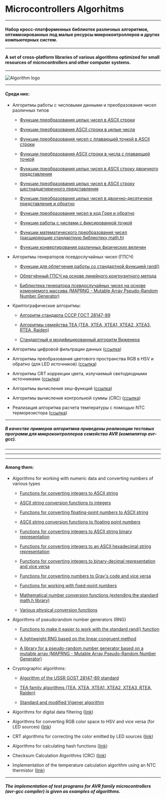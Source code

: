 


# Microcontrollers Algorhitms
___

#### Набор кросс-платформенных библиотек различных алгоритмов, оптимизированных под малые ресурсы микроконтроллеров и других компьютерных систем.

___

#### A set of cross-platform libraries of various algorithms optimized for small resources of microcontrollers and other computer systems.

___

<img src="/resources/lib_logo.png" alt="Algorithm logo"/>

___

#### Среди них:

- Алгоритмы работы с числовыми данными и преобразования чисел различных типов

   - [Функции преобразования целых чисел в ASCII строки](https://github.com/dippinest/MCU-Algorithms/tree/main/Libraries/Data%20Conversion/itoa)

   - [Функции преобразования ASCII строки в целые числа](https://github.com/dippinest/MCU-Algorithms/tree/main/Libraries/Data%20Conversion/atoi)

   - [Функции преобразования чисел с плавающей точкой в ASCII строки](https://github.com/dippinest/MCU-Algorithms/tree/main/Libraries/Data%20Conversion/ftoa)

   - [Функции преобразования ASCII строки в числа с плавающей точкой](https://github.com/dippinest/MCU-Algorithms/tree/main/Libraries/Data%20Conversion/atof)

   - [Функции преобразования целых чисел в ASCII строку двоичного представления](https://github.com/dippinest/MCU-Algorithms/tree/main/Libraries/Data%20Conversion/itobina)

   - [Функции преобразования целых чисел в ASCII строку шестнадцетиричного представления](https://github.com/dippinest/MCU-Algorithms/tree/main/Libraries/Data%20Conversion/itohexa)

   - [Функции преобразования целых чисел в двоично-десятичное представление и обратно](https://github.com/dippinest/MCU-Algorithms/tree/main/Libraries/Data%20Conversion/bcd)

   - [Функции преобразования чисел в код Грея и обратно](https://github.com/dippinest/MCU-Algorithms/tree/main/Libraries/Data%20Conversion/grayscode)

   - [Функции работы с числами с фиксированной точкой](https://github.com/dippinest/MCU-Algorithms/tree/main/Libraries/Data%20Conversion/fixpoint)

   - [Функции математического преобразования чисел (расширяющие стандартную библиотеку math.h)](https://github.com/dippinest/MCU-Algorithms/tree/main/Libraries/Data%20Conversion/mathx)

   - [Функции конвертирования различных физических величин](https://github.com/dippinest/MCU-Algorithms/tree/main/Libraries/Data%20Conversion/valconvert)


- Алгоритмы генераторов псевдослучайных чисел (ГПСЧ)

   - [Функции для облегчения работы со стандартной функцией rand()](https://github.com/dippinest/MCU-Algorithms/tree/main/Libraries/PRNG%20Algorithms/random)

   - [Облегчённый ГПСЧ на основе линейного конгруэнтного метода](https://github.com/dippinest/MCU-Algorithms/tree/main/Libraries/PRNG%20Algorithms/fast%20random)

   - [Библиотека генератора псевдослучайных чисел на основе изменяемого массива (MAPRNG - Mutable Array Pseudo-Random Number Generator)](https://github.com/dippinest/MCU-Algorithms/tree/main/Libraries/PRNG%20Algorithms/MAPRNG)


- Криптографические алгоритмы:

   - [Алгоритм стандарта СССР ГОСТ 28147-89](https://github.com/dippinest/Microcontrollers-Algorithms/tree/main/Libraries/Cryptography/GOST%2028147-89) 

   - [Алгоритмы семейства TEA (TEA, XTEA, XTEA1, XTEA2, XTEA3, RTEA, Raiden)](https://github.com/dippinest/MCU-Algorithms/tree/main/Libraries/Cryptography/TEA%20Series)

   - [Стандартный и модифицированный алгоритм Виженера](https://github.com/dippinest/MCU-Algorithms/tree/main/Libraries/Cryptography/Vigenere)


- Алгоритмы цифровой фильтрации данных ([ссылка](https://github.com/dippinest/MCU-Algorithms/tree/main/Libraries/Digital%20Filters))


- Алгоритмы преобразования цветового пространства RGB в HSV и обратно (для LED источников) ([ссылка](https://github.com/dippinest/MCU-Algorithms/tree/main/Libraries/LED%20Colors%20Transform))


- Алгоритмы CRT коррекции цвета, излучаемый светодиодными источниками ([ссылка](https://github.com/dippinest/MCU-Algorithms/tree/main/Libraries/LED%20Gamma%20Correction))


- Алгоритмы вычисления хеш-функций ([ссылка](https://github.com/dippinest/Microcontrollers-Algorithms/tree/main/Libraries/Hash%20Function))


- Алгоритмы вычисления контрольной суммы (CRC) ([ссылка](https://github.com/dippinest/MCU-Algorithms/tree/main/Libraries/CRC%20Calculation))


- Реализация алгоритма расчета температуры с помощью NTC терморезистора ([ссылка](https://github.com/dippinest/MCU-Algorithms/tree/main/Libraries/NTC%20Thermometer))


___

##### В качестве примеров алгоритмов приведены реализации тестовых программ для микроконтроллеров семейства AVR (компилятор avr-gcc).

___
___
___

#### Among them:

- Algorithms for working with numeric data and converting numbers of various types

   - [Functions for converting integers to ASCII string](https://github.com/dippinest/MCU-Algorithms/tree/main/Libraries/Data%20Conversion/itoa )

   - [ASCII string conversion functions to integers](https://github.com/dippinest/MCU-Algorithms/tree/main/Libraries/Data%20Conversion/atoi )

   - [Functions for converting floating-point numbers to ASCII string](https://github.com/dippinest/MCU-Algorithms/tree/main/Libraries/Data%20Conversion/ftoa )

   - [ASCII string conversion functions to floating point numbers](https://github.com/dippinest/MCU-Algorithms/tree/main/Libraries/Data%20Conversion/atof )

   - [Functions for converting integers to ASCII string binary representation](https://github.com/dippinest/MCU-Algorithms/tree/main/Libraries/Data%20Conversion/itobina)

   - [Functions for converting integers to an ASCII hexadecimal string representation](https://github.com/dippinest/MCU-Algorithms/tree/main/Libraries/Data%20Conversion/itohexa)

   - [Functions for converting integers to binary-decimal representation and vice versa](https://github.com/dippinest/MCU-Algorithms/tree/main/Libraries/Data%20Conversion/bcd )

   - [Functions for converting numbers to Gray's code and vice versa](https://github.com/dippinest/MCU-Algorithms/tree/main/Libraries/Data%20Conversion/grayscode)

   - [Functions for working with fixed-point numbers](https://github.com/dippinest/MCU-Algorithms/tree/main/Libraries/Data%20Conversion/fixpoint )

   - [Mathematical number conversion functions (extending the standard math.h library)](https://github.com/dippinest/MCU-Algorithms/tree/main/Libraries/Data%20Conversion/mathx )

   - [Various physical conversion functions](https://github.com/dippinest/MCU-Algorithms/tree/main/Libraries/Data%20Conversion/valconvert)


- Algorithms of pseudorandom number generators (RNG)

   - [Functions to make it easier to work with the standard rand() function](https://github.com/dippinest/MCU-Algorithms/tree/main/Libraries/PRNG%20Algorithms/random )

   - [A lightweight RNG based on the linear congruent method](https://github.com/dippinest/MCU-Algorithms/tree/main/Libraries/PRNG%20Algorithms/fast%20random)

   - [A library for a pseudo-random number generator based on a mutable array (MAPRNG - Mutable Array Pseudo-Random Number Generator)](https://github.com/dippinest/MCU-Algorithms/tree/main/Libraries/PRNG%20Algorithms/MAPRNG)


- Cryptographic algorithms:

   - [Algorithm of the USSR GOST 28147-89 standard](https://github.com/dippinest/Microcontrollers-Algorithms/tree/main/Libraries/Cryptography/GOST%2028147-89)

   - [TEA family algorithms (TEA, XTEA, XTEA1, XTEA2, XTEA3, RTEA, Raiden)](https://github.com/dippinest/MCU-Algorithms/tree/main/Libraries/Cryptography/TEA%20Series )

   - [Standard and modified Vigener algorithm](https://github.com/dippinest/MCU-Algorithms/tree/main/Libraries/Cryptography/Vigenere )


- Algorithms for digital data filtering ([link](https://github.com/dippinest/MCU-Algorithms/tree/main/Libraries/Digital%20Filters ))


- Algorithms for converting RGB color space to HSV and vice versa (for LED sources) ([link](https://github.com/dippinest/MCU-Algorithms/tree/main/Libraries/LED%20Colors%20Transform ))


- CRT algorithms for correcting the color emitted by LED sources ([link](https://github.com/dippinest/MCU-Algorithms/tree/main/Libraries/LED%20Gamma%20Correction ))


- Algorithms for calculating hash functions ([link](https://github.com/dippinest/Microcontrollers-Algorithms/tree/main/Libraries/Hash%20Function))


- Checksum Calculation Algorithms (CRC) ([link](https://github.com/dippinest/MCU-Algorithms/tree/main/Libraries/CRC%20Calculation ))


- Implementation of the temperature calculation algorithm using an NTC thermistor ([link](https://github.com/dippinest/MCU-Algorithms/tree/main/Libraries/NTC%20Thermometer ))


___

##### The implementation of test programs for AVR family microcontrollers (avr-gcc compiler) is given as examples of algorithms.






















